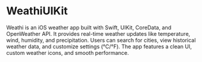 # WeathiUIKit
Weathi is an iOS weather app built with Swift, UIKit, CoreData, and OpenWeather API. It provides real-time weather updates like temperature, wind, humidity, and precipitation. Users can search for cities, view historical weather data, and customize settings (°C/°F). The app features a clean UI, custom weather icons, and smooth performance.
